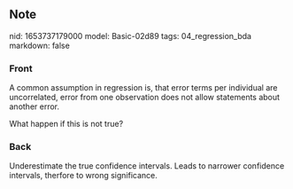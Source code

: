 ## Note
nid: 1653737179000
model: Basic-02d89
tags: 04_regression_bda
markdown: false

### Front
A common assumption in regression is, that error terms per individual are uncorrelated, error from one observation does not allow statements about another error.

What happen if this is not true?

### Back
Underestimate the true confidence intervals. Leads to narrower confidence intervals, therfore to wrong significance.
